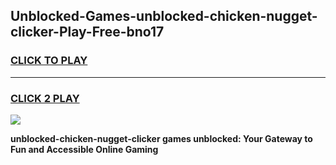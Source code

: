 
## Unblocked-Games-unblocked-chicken-nugget-clicker-Play-Free-bno17
<h3>
<a href="https://premium76.site?title=unblocked-chicken-nugget-clicker&ref=12A">CLICK TO PLAY</a></h3>
<hr>

<h3>
<a href="https://premium76.site?title=unblocked-chicken-nugget-clicker&ref=12A">CLICK 2 PLAY</a>
  
</h3>

<a href="https://premium76.site?title=unblocked-chicken-nugget-clicker&ref=12A"><img src="https://clearcache.store/games.png"></a>


**unblocked-chicken-nugget-clicker games unblocked: Your Gateway to Fun and Accessible Online Gaming**
